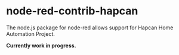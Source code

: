# node-red-contrib-hapcan

The node.js package for node-red allows support for Hapcan Home Automation Project.

**Currently work in progress.**
